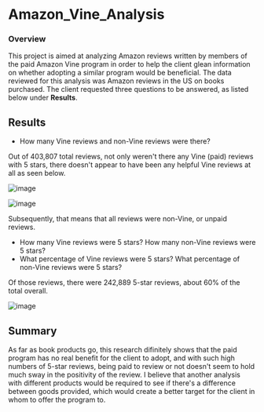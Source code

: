 # Amazon_Vine_Analysis

### Overview

This project is aimed at analyzing Amazon reviews written by members of the paid Amazon Vine program in order to help the client glean information on whether adopting a similar program would be beneficial.  The data reviewed for this analysis was Amazon reviews in the US on books purchased.  The client requested three questions to be answered, as listed below under **Results**.


## Results

* How many Vine reviews and non-Vine reviews were there?

Out of 403,807 total reviews, not only weren't there any Vine (paid) reviews with 5 stars, there doesn't appear to have been any helpful Vine reviews at all as seen below.

![image](https://user-images.githubusercontent.com/107294123/193959466-44374cdd-61e1-43ef-9afb-d4ce62f65153.png)

![image](https://user-images.githubusercontent.com/107294123/193960108-d5f853b7-a423-4767-bb2c-032ff12769e2.png)


Subsequently, that means that all reviews were non-Vine, or unpaid reviews.

* How many Vine reviews were 5 stars? How many non-Vine reviews were 5 stars?
* What percentage of Vine reviews were 5 stars? What percentage of non-Vine reviews were 5 stars?

Of those reviews, there were 242,889 5-star reviews, about 60% of the total overall.

![image](https://user-images.githubusercontent.com/107294123/193959859-9d1726c9-a49f-452f-ac81-369e393aa50f.png)



## Summary

As far as book products go, this research difinitely shows that the paid program has no real benefit for the client to adopt, and with such high numbers of 5-star reviews, being paid to review or not doesn't seem to hold much sway in the positivity of the review.  I believe that another analysis with different products would be required to see if there's a difference between goods provided, which would create a better target for the client in whom to offer the program to.
